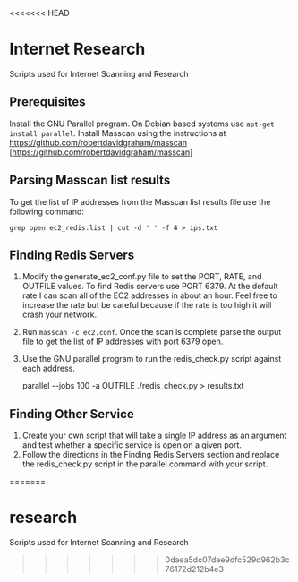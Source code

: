 <<<<<<< HEAD
# Internet Research
Scripts used for Internet Scanning and Research

## Prerequisites
Install the GNU Parallel program. On Debian based systems use `apt-get install parallel`.
Install Masscan using the instructions at https://github.com/robertdavidgraham/masscan [https://github.com/robertdavidgraham/masscan]
## Parsing Masscan list results
To get the list of IP addresses from the Masscan list results file use the following command:

	grep open ec2_redis.list | cut -d ' ' -f 4 > ips.txt

## Finding Redis Servers
1. Modify the generate_ec2_conf.py file to set the PORT, RATE, and OUTFILE values. To find Redis servers use PORT 6379. At the default rate I can scan all of the EC2 addresses in about an hour. Feel free to increase the rate but be careful because if the rate is too high it will crash your network.
2. Run `masscan -c ec2.conf`. Once the scan is complete parse the output file to get the list of IP addresses with port 6379 open.
3. Use the GNU parallel program to run the redis_check.py script against each address.

	parallel --jobs 100 -a OUTFILE ./redis_check.py > results.txt

## Finding Other Service
1. Create your own script that will take a single IP address as an argument and test whether a specific service is open on a given port.
2. Follow the directions in the Finding Redis Servers section and replace the redis_check.py script in the parallel command with your script.

=======
# research
Scripts used for Internet Scanning and Research
>>>>>>> 0daea5dc07dee9dfc529d962b3c76172d212b4e3
